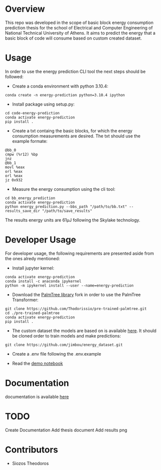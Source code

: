 # Overview

This repo was developed in the scope of basic block energy consumption prediction thesis for the school of Electrical and Computer Engineering of National Technical University of Athens. It aims to predict the energy that a basic block of code will consume based on custom created dataset.

# Usage

In order to use the energy prediction CLI tool the next steps should be followed:


* Create a conda environment with python 3.10.4:

```
conda create -n energy-prediction python=3.10.4 ipython
```

* Install package using setup.py:

```
cd code-energy-prediction
conda activate energy-prediction
pip install .
```

* Create a txt containg the basic blocks, for which the energy consumption measurements are desired. The txt should use the example formate:
```
@bb_0
cmpw (%r12) %bp
jnz
@bb_1
movl %eax
orl %eax
orl %eax
jz 0x932
```

* Measure the energy consumption using the cli tool:
```
cd bb_energy_prediction
conda activate energy-prediction
python energy_prediction.py --bbs_path "/path/to/bb.txt" --results_save_dir "/path/to/save_results"
```

The results energy units are 61μJ following the Skylake technology.

# Developer Usage

For developer usage, the following requirements are presented aside from the ones alredy mentioned:

* Install jupyter kernel:
```
conda activate energy-prediction
conda install -c anaconda ipykernel
python -m ipykernel install --user --name=energy-prediction
```

* Download the [PalmTree library](https://github.com/palmtreemodel/PalmTree) fork in order to use the PalmTree Transformer:
```
git clone https://github.com/Thodorissio/pre-trained-palmtree.git
cd ./pre-trained-palmtree
conda activate energy-prediction
pip install .
```

* The custom dataset the models are based on is available [here](https://github.com/jimbou/energy_dataset). It should be cloned order to train models and make predictions:
```
git clone https://github.com/jimbou/energy_dataset.git
```

* Create a .env file following the .env.example

* Read the [demo notebook](https://github.com/Thodorissio/basic-block-energy-prediction/blob/main/demo.ipynb)

# Documentation
documentation is available [here](https://thodorissio.github.io/code-energy-prediction/)
# TODO
Create Documentation
Add thesis document
Add results png

# Contributors

* Siozos Theodoros
